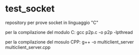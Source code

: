 # test_socket
repository per prove socket in linguaggio "C"

per la compilazione del modulo C: gcc p2p.c -o p2p -lpthread

per la compilazione del mosulo CPP: g++ -o multiclient_server multiclient_server.cpp
